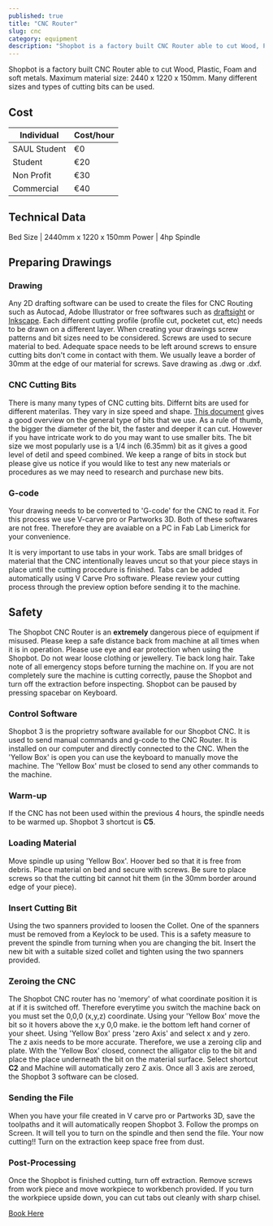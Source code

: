 ```yaml
---
published: true
title: "CNC Router"
slug: cnc
category: equipment
description: "Shopbot is a factory built CNC Router able to cut Wood, Plastic, Foam and soft metals. Maximum material size: 2440 x 1220 x 150mm. Many different sizes and types of cutting bits can be used."
---
```


Shopbot is a factory built CNC Router able to cut Wood, Plastic, Foam and soft metals. Maximum material size: 2440 x 1220 x 150mm. Many different sizes and types of cutting bits can be used.

## Cost

Individual           | Cost/hour
-----------          | ------------  
SAUL Student         | €0         
Student              | €20         
Non Profit           | €30         
Commercial           | €40       

## Technical Data

Bed Size   |  2440mm x 1220 x 150mm
Power      |  4hp Spindle

## Preparing Drawings

### Drawing
Any 2D drafting software can be used to create the files for CNC Routing such as Autocad, Adobe Illustrator or free softwares such as [draftsight](http://www.3ds.com/products-services/draftsight-cad-software/) or [Inkscape](https://inkscape.org/en/). Each different cutting profile (profile cut, pocketet cut, etc) needs to be drawn on a different layer. When creating your drawings screw patterns and bit sizes need to be considered. Screws are used to secure material to bed. Adequate space needs to be left around screws to ensure cutting bits don't come in contact with them. We usually leave a border of 30mm at the edge of our material for screws. Save drawing as .dwg or .dxf.

### CNC Cutting Bits
There is many many types of CNC cutting bits. Differnt bits are used for different materilas. They vary in size speed and shape. [This document](http://www.shopbottools.com/Training/Videos/Info%20on%20bits.pdf) gives a good overview on the general type of bits that we use. As a rule of thumb, the bigger the diameter of the bit, the faster and deeper it can cut. However if you have intricate work to do you may want to use smaller bits. The bit size we most popularly use is a 1/4 inch (6.35mm) bit as it gives a good level of detil and speed combined. We keep a range of bits in stock but please give us notice if you would like to test any new materials or procedures as we may need to research and purchase new bits.  

### G-code
Your drawing needs to be converted to 'G-code' for the CNC to read it. For this process we use V-carve pro or Partworks 3D. Both of these softwares are not free. Therefore they are avaiable on a PC in Fab Lab Limerick for your convenience.

It is very important to use tabs in your work. Tabs are small bridges of material that the CNC intentionally leaves uncut so that your piece stays in place until the cutting procedure is finished. Tabs can be added automatically using V Carve Pro software. Please review your cutting process through the preview option before sending it to the machine.

## Safety
The Shopbot CNC Router is an **extremely** dangerous piece of equipment if misused. Please keep a safe distance back from machine at all times when it is in operation. Please use eye and ear protection when using the Shopbot. Do not wear loose clothing or jewellery. Tie back long hair. Take note of all emergency stops before turning the machine on. If you are not completely sure the machine is cutting correctly, pause the Shopbot and turn off the extraction before inspecting. Shopbot can be paused by pressing spacebar on Keyboard.

### Control Software
Shopbot 3 is the proprietry software available for our Shopbot CNC. It is used to send manual commands and g-code to the CNC Router. It is installed on our computer and directly connected to the CNC. When the 'Yellow Box' is open you can use the keyboard to manually move the machine. The 'Yellow Box' must be closed to send any other commands to the machine.

### Warm-up
If the CNC has not been used within the previous 4 hours, the spindle needs to be warmed up. Shopbot 3 shortcut is **C5**.

### Loading Material
Move spindle up using 'Yellow Box'. Hoover bed so that it is free from debris. Place material on bed and secure with screws. Be sure to place screws so that the cutting bit cannot hit them (in the 30mm border around edge of your piece).

### Insert Cutting Bit
Using the two spanners provided to loosen the Collet. One of the spanners must be removed from a Keylock to be used. This is a safety measure to prevent the spindle from turning when you are changing the bit. Insert the new bit with a suitable sized collet and tighten using the two spanners provided.

### Zeroing the CNC
The Shopbot CNC router has no 'memory' of what coordinate position it is at if it is switched off. Therefore everytime you switch the machine back on you must set the 0,0,0 (x,y,z) coordinate. Using your 'Yellow Box' move the bit so it hovers above the x,y 0,0 make. ie the bottom left hand corner of your sheet. Using 'Yellow Box' press 'zero Axis' and select x and y zero.
The z axis needs to be more accurate. Therefore, we use a zeroing clip and plate. With the 'Yellow Box' closed, connect the alligator clip to the bit and place the place underneath the bit on the material surface. Select shortcut **C2** and Machine will automatically zero Z axis. Once all 3 axis are zeroed, the Shopbot 3 software can be closed.

### Sending the File
When you have your file created in V carve pro or Partworks 3D, save the toolpaths and it will automatically reopen Shopbot 3. Follow the promps on Screen. It will tell you to turn on the spindle and then send the file. Your now cutting!! Turn on the extraction keep space free from dust.

### Post-Processing
Once the Shopbot is finished cutting, turn off extraction. Remove screws from work piece and move workpiece to workbench provided. If you turn the workpiece upside down, you can cut tabs out cleanly with sharp chisel.

[Book Here](http://fablablimerick.schedulista.com/)
